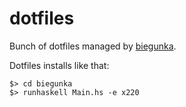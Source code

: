 # dotfiles

Bunch of dotfiles managed by [biegunka](https://github.com/biegunka).

Dotfiles installs like that:

    $> cd biegunka
    $> runhaskell Main.hs -e x220
